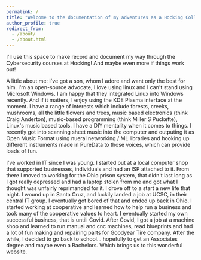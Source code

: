 ```yaml
---
permalink: /
title: "Welcome to the documentation of my adventures as a Hocking College student obtaining an Associate degree in CyberSecurity"
author_profile: true
redirect_from: 
  - /about/
  - /about.html
---
```


<!-- # This is the front page of a website that is powered by the [Academic Pages template](https://github.com/academicpages/academicpages.github.io) and hosted on GitHub pages. [GitHub pages](https://pages.github.com) is a # free service in which websites are built and hosted from code and data stored in a GitHub repository, automatically updating when a new commit is made to the repository. This template was forked from the [Minimal  Mistakes Jekyll Theme](https://mmistakes.github.io/minimal-mistakes/) created by Michael Rose, and then extended to support the kinds of content that academics have: publications, talks, teaching, a portfolio, blog posts, and a dynamically-generated CV. Incidentally, these same features make it a great template for anyone that needs to show off a professional template!
#
# You can fork [this template](https://github.com/academicpages/academicpages.github.io) right now, modify the configuration and Markdown files, add your own PDFs and other content, and have your own site for free, with no ads!
#
# A data-driven personal website
# ======
# Like many other Jekyll-based GitHub Pages templates, Academic Pages makes you separate the website's content from its form. The content & metadata of your website are in structured Markdown files, while various other files constitute the theme, specifying how to transform that content & metadata into HTML pages. You keep these various Markdown (.md), YAML (.yml), HTML, and CSS files in a public GitHub repository. Each time you commit and push an update to the repository, the [GitHub pages](https://pages.github.com/) service creates static HTML pages based on these files, which are hosted on GitHub's servers free of charge.
# 
# Many of the features of dynamic content management systems (like Wordpress) can be achieved in this fashion, using a fraction of the computational resources and with far less vulnerability to hacking and DDoSing. You can also modify the theme to your heart's content without touching the content of your site. If you get to a point where you've broken something in Jekyll/HTML/CSS beyond repair, your Markdown files describing your talks, publications, etc. are safe. You can rollback the changes or even delete the repository and start over - just be sure to save the Markdown files! You can also write scripts that process the structured data on the site, such as [this one](https://github.com/academicpages/academicpages.github.io/blob/master/talkmap.ipynb) that analyzes metadata in pages about talks to display [a map of every location you've given a talk](https://academicpages.github.io/talkmap.html).
# 
# For those users that need more advanced functionality, the template also supports the following popular tools:
# - [MathJax](https://www.mathjax.org/) for mathematical equations
# - [Mermaid](https://mermaid.js.org/) for diagraming
# - [Plotly](https://plotly.com/javascript/) for plotting
# 
# Getting started
# ======
# 1. Register a GitHub account if you don't have one and confirm your e-mail (required!)
# 1. Fork [this template](https://github.com/academicpages/academicpages.github.io) by clicking the "Use this template" button in the top right. 
# 1. Go to the repository's settings (rightmost item in the tabs that start with "Code", should be below "Unwatch"). Rename the repository "[your GitHub username].github.io", which will also be your website's URL.
# 1. Set site-wide configuration and create content & metadata (see below -- also see [this set of diffs](http://archive.is/3TPas) showing what files were changed to set up [an example site](https://getorg-testacct.github.io) for a user with the username "getorg-testacct")
# 1. Upload any files (like PDFs, .zip files, etc.) to the files/ directory. They will appear at https://[your GitHub username].github.io/files/example.pdf.  
# 1. Check status by going to the repository settings, in the "GitHub pages" section
#
# Site-wide configuration
# ------
# The main configuration file for the site is in the base directory in [_config.yml](https://github.com/academicpages/academicpages.github.io/blob/master/_config.yml), which defines the content in the sidebars and other site-wide features. You will need to replace the default variables with ones about yourself and your site's github repository. The configuration file for the top menu is in [_data/navigation.yml](https://github.com/academicpages/academicpages.github.io/blob/master/_data/navigation.yml). For example, if you don't have a portfolio or blog posts, you can remove those items from that navigation.yml file to remove them from the header. 
#
# Create content & metadata
# ------
# For site content, there is one Markdown file for each type of content, which are stored in directories like _publications, _talks, _posts, _teaching, or _pages. For example, each talk is a Markdown file in the [_talks directory](https://github.com/academicpages/academicpages.github.io/tree/master/_talks). At the top of each Markdown file is structured data in YAML about the talk, which the theme will parse to do lots of cool stuff. The same structured data about a talk is used to generate the list of talks on the [Talks page](https://academicpages.github.io/talks), each [individual page](https://academicpages.github.io/talks/2012-03-01-talk-1) for specific talks, the talks section for the [CV page](https://academicpages.github.io/cv), and the [map of places you've given a talk](https://academicpages.github.io/talkmap.html) (if you run this [python file](https://github.com/academicpages/academicpages.github.io/blob/master/talkmap.py) or [Jupyter notebook](https://github.com/academicpages/academicpages.github.io/blob/master/talkmap.ipynb), which creates the HTML for the map based on the contents of the _talks directory).
#
# **Markdown generator**
#
# The repository includes [a set of Jupyter notebooks](https://github.com/academicpages/academicpages.github.io/tree/master/markdown_generator
# ) that converts a CSV containing structured data about talks or presentations into individual Markdown files that will be properly formatted for the Academic Pages template. The sample CSVs in that directory are the ones I used to create my own personal website at stuartgeiger.com. My usual workflow is that I keep a spreadsheet of my publications and talks, then run the code in these notebooks to generate the Markdown files, then commit and push them to the GitHub repository.
#
# How to edit your site's GitHub repository
# ------
# Many people use a git client to create files on their local computer and then push them to GitHub's servers. If you are not familiar with git, you can directly edit these configuration and Markdown files directly in the github.com interface. Navigate to a file (like [this one](https://github.com/academicpages/academicpages.github.io/blob/master/_talks/2012-03-01-talk-1.md) and click the pencil icon in the top right of the content preview (to the right of the "Raw | Blame | History" buttons). You can delete a file by clicking the trashcan icon to the right of the pencil icon. You can also create new files or upload files by navigating to a directory and clicking the "Create new file" or "Upload files" buttons. 
#
# Example: editing a Markdown file for a talk
# ![Editing a Markdown file for a talk](/images/editing-talk.png)

# For more info
# ------
# More info about configuring Academic Pages can be found in [the guide](https://academicpages.github.io/markdown/), the [growing wiki](https://github.com/academicpages/academicpages.github.io/wiki), and you can always [ask a question on GitHub](https://github.com/academicpages/academicpages.github.io/discussions). The [guides for the Minimal Mistakes theme](https://mmistakes.github.io/minimal-mistakes/docs/configuration/) (which this theme was forked from) might also be helpful. -->

I'll use this space to make record and document my way through the Cybersecurity courses at Hocking!  And maybe even more if things work out!

A little about me:  I've got a son, whom I adore and want only the best for him.
I'm an open-source advocate, I love using linux and I can't stand using Microsoft Windows.  I am happy that they integrated Linux into Windows recently.  And if it matters, I enjoy using the KDE Plasma interface at the moment.
I have a range of interests which include forests, creeks, mushrooms, all the little flowers and trees, music based electronics (think Craig Anderton), music-based programming (think Miller S Puckette), Linux's music based tools. I have a DIY mentality when it comes to things. I recently got into scanning sheet music into the computer and outputing it as Open Music Format using nueral networking / ML libraries and hooking up different instruments made in PureData to those voices, which can provide loads of fun.

I've worked in IT since I was young.  I started out at a local computer shop that supported businesses, individuals and had an ISP attached to it. From there I moved to working for the Ohio prison system, that didn't last long as I got really depressed and had a laptop stolen from me and got what I thought was unfairly reprimanded for it.  I drove off to a start a new life that night.  I wound up in Santa Cruz, and luckily landed a job at UCSC, in their central IT group.  I eventually got bored of that and ended up back in Ohio.  I started working at cooperative and learned how to help run a business and took many of the cooperative values to heart.   I eventually started my own successful business, that is untili Covid.  After Covid, I got a job at a machine shop and learned to run manual and cnc machines, read blueprints and had a lot of fun making and repairing parts for Goodyear Tire company.  After the while, I decided to go back to school... hopefully to get an Associates degree and maybe even a Bachelors.  Which brings us to this wonderful website. 


